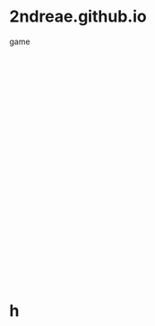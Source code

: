 # 2ndreae.github.io
game
<div id="tlkio" data-channel="dlci64" data-theme="theme--night" style="width:100%;height:400px;"></div><script async src="http://tlk.io/embed.js" type="text/javascript"></script>
<h1>h</h1>
<!--Start of Tawk.to Script-->
<script type="text/javascript">
var Tawk_API=Tawk_API||{}, Tawk_LoadStart=new Date();
(function(){
var s1=document.createElement("script"),s0=document.getElementsByTagName("script")[0];
s1.async=true;
s1.src='https://embed.tawk.to/6619352d1ec1082f04e19954/1hr97feus';
s1.charset='UTF-8';
s1.setAttribute('crossorigin','*');
s0.parentNode.insertBefore(s1,s0);
})();
</script>
<!--End of Tawk.to Script-->
